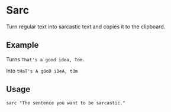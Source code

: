 # Sarc

Turn regular text into sarcastic text and copies it to the clipboard.

## Example

Turns
`That's a good idea, Tom.`

Into
`tHaT's A gOoD iDeA, tOm`

## Usage

`sarc "The sentence you want to be sarcastic."`
